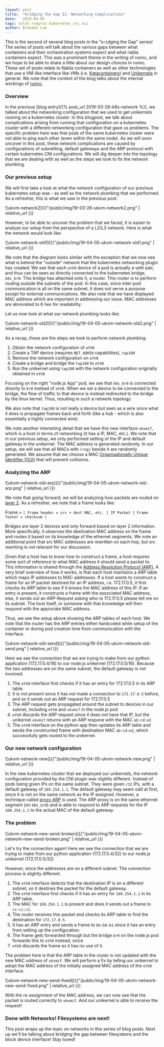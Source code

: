 ```yaml
---
layout: post
title:  "br1dging the Gap II: Networking Complications"
date:   2019-04-05
tags: solo5 rumprun kubernetes cni oci
author: Brandon Lum
---
```


This is the second of several blog posts in the "`br1`dging the Gap" series! The series of posts will talk about the various gaps between what containers and their orchestration systems expect and what nabla containers expect.
This was a prominent theme in the writing of runnc, and we hope to be able to share a little about our design choices in runnc.
These set of posts relate to Nabla containers as well as other technologies that use a VM-like interface like VMs (i.e. [Katacontainers](https://katacontainers.io/)) and [Unikernels](https://en.wikipedia.org/wiki/Unikernel) in general.
We note that the content of the blog talks about the internal workings of [runnc](https://github.com/nabla-containers/runnc).

### Overview

In the previous [blog entry]({% post_url 2019-03-26-k8s-network %}), we talked about the networking configuration that we used to get unikernels running on a kubernetes cluster. In this blogpost, we talk about complications arising from running that configuration on a kubernetes cluster with a different networking configuration that gave us problems. The specific problem here was that pods of the same kubernetes cluster were not able to ping each other (even within the same
node).
As we will soon uncover in this post, these network complications are caused by configurations of subnetting, default gateways and the ARP protocol with certain kubernetes CNI configurations. We will dig deeper into the topology that we are dealing with as well as the steps we took to fix the network plumbing.

### Our previous setup

We will first take a look at what the network configuration of our previous kubernetes setup was - as well as the network plumbing that we performed. As a refresher, this is what we saw in the previous post:

![ukvm-network2]({{"/public/img/19-03-26-ukvm-network2.png" | relative_url }})

However, to be able to uncover the problem that we faced, it is easier to analyze our setup from the perspective of a L2/L3 network. Here is what the network would look like:

![ukvm-network-old1]({{"/public/img/19-04-05-ukvm-network-old1.png" | relative_url }})

We note that the diagram looks similar with the exception that we now see what is behind the "outside" network that the kubernetes networking plugin has created. We see that each `eth0` device of a pod is actually a veth pair, and thus can be seen as directly connected to the kubernetes bridge, `k8s_br0`. This bridge has attached onto it, a router. This router is to perform routing outside the subnets of the pod. In this case, since inter-pod communication is all on the same
subnet, it does not serve a purpose except for external communications. We also note that we have displayed MAC address which are important in addressing our issue. MAC addresses are abreviated to 6 hex for readability.

Let us now look at what our network plumbing looks like:

![ukvm-network-old2]({{"/public/img/19-04-05-ukvm-network-old2.png" | relative_url }})

As a recap, these are the steps we took to perform network plumbing:

1. Obtain the network configuration of `eth0`
2. Create a TAP device (requires `NET_ADMIN` capabilities), `tap100`
3. Remove the network configuration on `eth0`
4. Create a bridge and bridge the `tap100` to `eth0`
5. Run the unikernel using `tap100` with the network configuration originally obtained in `eth0`

Focusing on the right "node.js App" pod, we see that `k8s_br0` is connected directly to `br0` instead of `eth0`. When we set a device to be connected to the bridge, the flow of traffic to that device is instead redirected to the bridge by the linux kernel. Thus, resulting in such a network topology. 

We also note that `tap100` is not really a device but seen as a wire since what it does is propagate frames back and forth (like a hub - which is also essentially a highly connected wire). 

We note another interesting detail that we have this new interface `ukvmif`, which is a host in terms of networking (it has a IP, MAC, etc.). We note that in our previous setup, we only performed setting of the IP and default gateway in the unikernel. The MAC address is generated randomly. In our setup, we will see that all MACs with `(rng)` beside it are randomly generated. We assume that we choose a MAC [Organisationally Unique Identifier
(OUI)](https://en.wikipedia.org/wiki/Organizationally_unique_identifier) that will prevent collisions.

### Analyzing the ARP

![ukvm-network-old-arp]({{"/public/img/19-04-05-ukvm-network-old-arp.png" | relative_url }})

We note that going forward, we will be analyzing how packets are routed on [layer 2](https://en.wikipedia.org/wiki/Data_link_layer). As a refresher, we note that a frame looks like:

Frame = ```| Frame header = src + dest MAC, etc. | IP Packet | Frame footer = checksum |```

Bridges are layer 2 devices and only forward based on layer 2 information. More specifically, it observes the destination MAC address on the frame and routes it based on its knowledge of the ethernet segments. We note an additional point that src MAC addresses are rewritten on each hop, but src rewriting is not relevant for our discussion.

Given that a host has to know how to construct a frame, a host requires some sort of reference to what MAC address it should send a packet to. This information is shared through the [Address Resolution Protocol (ARP)](https://en.wikipedia.org/wiki/Address_Resolution_Protocol). A very brief overview of how it works, is that each host maintains a ARP table which maps IP addresses to MAC addresses. If a host wants to construct a frame for an IP packet destined for an IP address,
i.e. 172.17.0.5, it first checks its ARP table to see if it knows the MAC address of this IP. If an entry is present, it constructs a frame with the associated MAC address, else, it sends out an ARP-Request asking who-is 172.17.0.5 please tell me on its subnet. The host itself, or someone with that knowledge will then respond with the approriate MAC address.

Thus, we see the setup above showing the ARP tables of each host. We note that the router has the ARP entries either hardcoded while setup of the container or during pod creation time from communication with the interface.

![ukvm-network-old-send]({{"/public/img/19-04-05-ukvm-network-old-send.png" | relative_url }})

Here we see the connection that we are trying to make from our python application (172.17.0.4/16) to our node.js unikernel (172.17.0.5/16). Because the two addresses are on the same subnet, the default gateway is not involved. 

1. The `eth0` interface first checks if it has an entry for 172.17.0.5 in its ARP table. 
2. It is not present since it has not made a connection to `172.17.0.5` before, and so it sends out an ARP request for 172.17.0.5
3. The ARP request gets propagated around the subnet to devices in our subnet, including `eth0` and `ukvmif` in the node.js pod 
4. `eth0` discards the ARP request since it does not have that IP, but the unikernel `ukvmif` returns with an ARP respone with the MAC `ab:cd:e2`
5. The `eth0` interface on the python app then updates its ARP table and sends the constructed frame with destination MAC `ab:cd:e2`, which successfully gets routed to the unikernel.


### Our new network configuration

![ukvm-network-new]({{"/public/img/19-04-05-ukvm-network-new.png" | relative_url }})

In the new kubernetes cluster that we deployed our unikernels, the network configuration provided by the CNI plugin was slightly different. Instead of pods being given IPs on the same subnet. They were given `/32` IPs, with a default gateway of `169.254.1.1`. The default gateway may seem odd at first, since it is not on the same network as the IP assigned. However, a technique called [proxy ARP](https://en.wikipedia.org/wiki/Proxy_ARP) is used. The ARP proxy is on the same ethernet
segment (on `k8s_br0`) and is able to respond to ARP requests for the IP `169.254.1.1` to the actual MAC of the default gateway.

### The problem 

![ukvm-network-new-send-broken]({{"/public/img/19-04-05-ukvm-network-new-send-broken.png" | relative_url }})

Let's try the connection again! Here we see the connection that we are trying to make from our python application (172.17.0.4/32) to our node.js unikernel (172.17.0.5/32). 

However, since the addresses are on a different subnet. The connection process is slightly different.

1. The `eth0` interface detects that the destination IP is on a different subnet, so it destines the packet for the default gateway. 
2. The `eth0` interface first checks if it has an entry for `169.254.1.1` in its ARP table. 
3. The MAC for `169.254.1.1` is present and does it sends out a frame to `cc:cc:c1`. 
4. The router receives this packet and checks its ARP table to find the destination for `172.17.0.5`. 
5. It has an ARP entry and sends a frame to `bb:bb:b1` since it has an entry from setting up the configuration.
6. The frame gets forwarded through but the bridge `br0` on the node.js pod forwards this to `eth0` instead, since 
7. `eth0` discards the frame as it has no use of it.

The problem here is that the ARP table in the router is not updated with the new MAC oddress of `ukvmif`. We will perform a fix by telling our unikernel to adopt the MAC address of the initially assigned MAC address of the `eth0` interface.

![ukvm-network-new-send-fixed]({{"/public/img/19-04-05-ukvm-network-new-send-fixed.png" | relative_url }})

With the re-assignment of the MAC address, we can now see that the packet is routed correctly to `ukvmif`. And our unikernel is able to receive the request!

### Done with Networks! Filesystems are next!

This post wraps up the topic on networks in this series of blog posts. Next up we'll be talking about bridging the gap between filesystems and the block device interface! Stay tuned!
